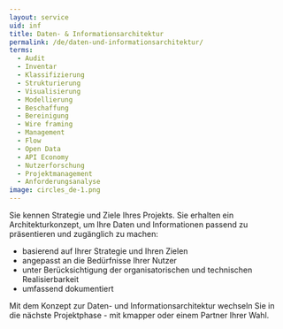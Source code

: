 ```yaml
---
layout: service
uid: inf
title: Daten- & Informationsarchitektur
permalink: /de/daten-und-informationsarchitektur/
terms: 
  - Audit
  - Inventar
  - Klassifizierung
  - Strukturierung
  - Visualisierung
  - Modellierung
  - Beschaffung
  - Bereinigung
  - Wire framing
  - Management
  - Flow
  - Open Data
  - API Economy
  - Nutzerforschung
  - Projektmanagement
  - Anforderungsanalyse
image: circles_de-1.png
---
```


Sie kennen Strategie und Ziele Ihres Projekts. Sie erhalten ein Architekturkonzept, um Ihre Daten und Informationen passend zu präsentieren und zugänglich zu machen: 

- basierend auf Ihrer Strategie und Ihren Zielen 
- angepasst an die Bedürfnisse Ihrer Nutzer 
- unter Berücksichtigung der organisatorischen und technischen Realisierbarkeit 
- umfassend dokumentiert 
<!-- - kommunizierbar für unterschiedliche Zielgruppen (Business, Sales, Entwicklung, etc.) -->

Mit dem Konzept zur Daten- und Informationsarchitektur wechseln Sie in die nächste Projektphase - mit kmapper oder einem Partner Ihrer Wahl. 
